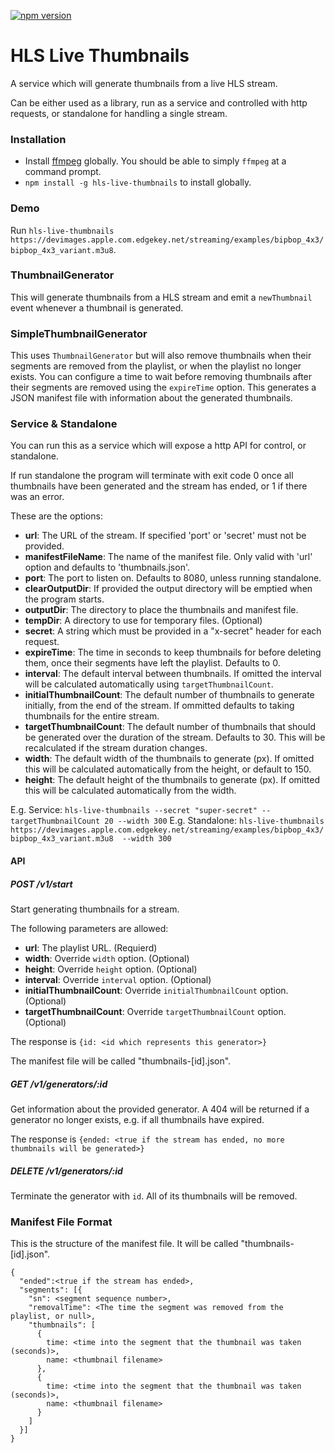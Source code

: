 [![npm version](https://badge.fury.io/js/hls-live-thumbnails.svg)](https://badge.fury.io/js/hls-live-thumbnails)
# HLS Live Thumbnails
A service which will generate thumbnails from a live HLS stream.

Can be either used as a library, run as a service and controlled with http requests, or standalone for handling a single stream.

### Installation
- Install [ffmpeg](https://ffmpeg.org/download.html) globally. You should be able to simply `ffmpeg` at a command prompt.
- `npm install -g hls-live-thumbnails` to install globally.

### Demo
Run `hls-live-thumbnails https://devimages.apple.com.edgekey.net/streaming/examples/bipbop_4x3/bipbop_4x3_variant.m3u8`.

### ThumbnailGenerator
This will generate thumbnails from a HLS stream and emit a `newThumbnail` event whenever a thumbnail is generated.

### SimpleThumbnailGenerator
This uses `ThumbnailGenerator` but will also remove thumbnails when their segments are removed from the playlist, or when the playlist no longer exists.
You can configure a time to wait before removing thumbnails after their segments are removed using the `expireTime` option.
This generates a JSON manifest file with information about the generated thumbnails.


### Service & Standalone
You can run this as a service which will expose a http API for control, or standalone.

If run standalone the program will terminate with exit code 0 once all thumbnails have been generated and the stream has ended, or 1 if there was an error.

These are the options:
- **url**: The URL of the stream. If specified 'port' or 'secret' must not be provided.
- **manifestFileName**:  The name of the manifest file. Only valid with 'url' option and defaults to 'thumbnails.json'.
- **port**: The port to listen on. Defaults to 8080, unless running standalone.
- **clearOutputDir**: If provided the output directory will be emptied when the program starts.
- **outputDir**: The directory to place the thumbnails and manifest file.
- **tempDir**: A directory to use for temporary files. (Optional)
- **secret**: A string which must be provided in a "x-secret" header for each request.
- **expireTime**: The time in seconds to keep thumbnails for before deleting them, once their segments have left the playlist. Defaults to 0.
- **interval**: The default interval between thumbnails. If omitted the interval will be calculated automatically using `targetThumbnailCount`.
- **initialThumbnailCount**: The default number of thumbnails to generate initially, from the end of the stream. If ommitted defaults to taking thumbnails for the entire stream.
- **targetThumbnailCount**: The default number of thumbnails that should be generated over the duration of the stream. Defaults to 30. This will be recalculated if the stream duration changes.
- **width**: The default width of the thumbnails to generate (px). If omitted this will be calculated automatically from the height, or default to 150.
- **height**: The default height of the thumbnails to generate (px). If omitted this will be calculated automatically from the width.

E.g. Service: `hls-live-thumbnails --secret "super-secret" --targetThumbnailCount 20 --width 300`
E.g. Standalone: `hls-live-thumbnails https://devimages.apple.com.edgekey.net/streaming/examples/bipbop_4x3/bipbop_4x3_variant.m3u8  --width 300`

#### API
##### POST /v1/start
Start generating thumbnails for a stream.

The following parameters are allowed:
- **url**: The playlist URL. (Requierd)
- **width**: Override `width` option. (Optional)
- **height**: Override `height` option. (Optional)
- **interval**: Override `interval` option. (Optional)
- **initialThumbnailCount**: Override `initialThumbnailCount` option. (Optional)
- **targetThumbnailCount**: Override `targetThumbnailCount` option. (Optional)

The response is `{id: <id which represents this generator>}`

The manifest file will be called "thumbnails-[id].json".

##### GET /v1/generators/:id
Get information about the provided generator. A 404 will be returned if a generator no longer exists, e.g. if all thumbnails have expired.

The response is `{ended: <true if the stream has ended, no more thumbnails will be generated>}`

##### DELETE /v1/generators/:id
Terminate the generator with `id`. All of its thumbnails will be removed.

### Manifest File Format
This is the structure of the manifest file. It will be called "thumbnails-[id].json".
```
{
  "ended":<true if the stream has ended>,
  "segments": [{
    "sn": <segment sequence number>,
    "removalTime": <The time the segment was removed from the playlist, or null>,
    "thumbnails": [
      {
        time: <time into the segment that the thumbnail was taken (seconds)>,
        name: <thumbnail filename>
      },
      {
        time: <time into the segment that the thumbnail was taken (seconds)>,
        name: <thumbnail filename>
      }
    ]
  }]
}
```
